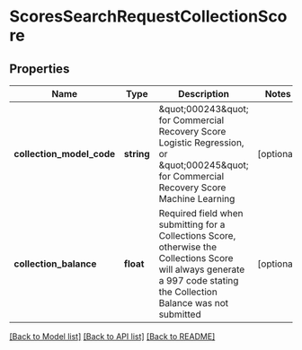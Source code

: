 # ScoresSearchRequestCollectionScore

## Properties
Name | Type | Description | Notes
------------ | ------------- | ------------- | -------------
**collection_model_code** | **string** | \&quot;000243\&quot; for Commercial Recovery Score Logistic Regression, or \&quot;000245\&quot; for Commercial Recovery Score Machine Learning | [optional] 
**collection_balance** | **float** | Required field when submitting for a Collections Score, otherwise the Collections Score will always generate a 997 code stating the Collection Balance was not submitted | [optional] 

[[Back to Model list]](../README.md#documentation-for-models) [[Back to API list]](../README.md#documentation-for-api-endpoints) [[Back to README]](../README.md)


